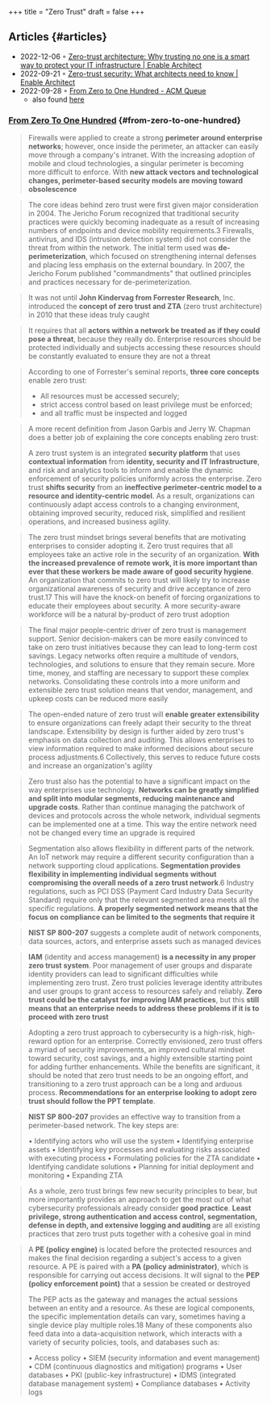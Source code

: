 +++
title = "Zero Trust"
draft = false
+++

## Articles {#articles}

-   2022-12-06 ◦ [Zero-trust architecture: Why trusting no one is a smart way to protect your IT infrastructure | Enable Architect](https://www.redhat.com/architect/zero-trust-architecture)
-   2022-09-21 ◦ [Zero-trust security: What architects need to know | Enable Architect](https://www.redhat.com/architect/what-is-zero-trust)
-   2022-09-28 ◦ [From Zero to One Hundred - ACM Queue](https://queue.acm.org/detail.cfm?id=3561799)
    -   also found [here](https://www.reddit.com/r/netsec/comments/xn53z7/zero_trust_from_zero_to_one_hundred/)


### [From Zero To One Hundred](https://queue.acm.org/detail.cfm?id=3561799) {#from-zero-to-one-hundred}

> Firewalls were applied to create a strong **perimeter around enterprise networks**;
> however, once inside the perimeter, an attacker can easily move through a
> company's intranet. With the increasing adoption of mobile and cloud
> technologies, a singular perimeter is becoming more difficult to enforce. With
> **new attack vectors and technological changes, perimeter-based security models
> are moving toward obsolescence**

<!--quoteend-->

> The core ideas behind zero trust were first given major consideration in 2004.
> The Jericho Forum recognized that traditional security practices were quickly
> becoming inadequate as a result of increasing numbers of endpoints and device
> mobility requirements.3 Firewalls, antivirus, and IDS (intrusion detection
> system) did not consider the threat from within the network. The initial term
> used was **de-perimeterization**, which focused on strengthening internal defenses
> and placing less emphasis on the external boundary. In 2007, the Jericho Forum
> published "commandments" that outlined principles and practices necessary for
> de-perimeterization.

<!--quoteend-->

> It was not until **John Kindervag from Forrester Research**, Inc. introduced the
> **concept of zero trust and ZTA** (zero trust architecture) in 2010 that these ideas
> truly caught

<!--quoteend-->

> It requires that all **actors within a network be treated as if they could pose a
> threat**, because they really do. Enterprise resources should be protected
> individually and subjects accessing these resources should be constantly
> evaluated to ensure they are not a threat

<!--quoteend-->

> According to one of Forrester's seminal reports, **three core concepts** enable zero
> trust:
>
> -   All resources must be accessed securely;
> -   strict access control based on least privilege must be enforced;
> -   and all traffic must be inspected and logged

<!--quoteend-->

> A more recent definition from Jason Garbis and Jerry W. Chapman does a better
> job of explaining the core concepts enabling zero trust:
>
> A zero trust system is an integrated **security platform** that uses **contextual
> information** from **identity, security and IT Infrastructure**, and risk and
> analytics tools to inform and enable the dynamic enforcement of security
> policies uniformly across the enterprise. Zero trust **shifts security** from an
> **ineffective perimeter-centric model to a resource and identity-centric model**. As
> a result, organizations can continuously adapt access controls to a changing
> environment, obtaining improved security, reduced risk, simplified and resilient
> operations, and increased business agility.

<!--quoteend-->

> The zero trust mindset brings several benefits that are motivating enterprises
> to consider adopting it. Zero trust requires that all employees take an active
> role in the security of an organization. **With the increased prevalence of remote
> work, it is more important than ever that these workers be made aware of good
> security hygiene**. An organization that commits to zero trust will likely try to
> increase organizational awareness of security and drive acceptance of zero
> trust.17 This will have the knock-on benefit of forcing organizations to educate
> their employees about security. A more security-aware workforce will be a
> natural by-product of zero trust adoption

<!--quoteend-->

> The final major people-centric driver of zero trust is management support.
> Senior decision-makers can be more easily convinced to take on zero trust
> initiatives because they can lead to long-term cost savings. Legacy networks
> often require a multitude of vendors, technologies, and solutions to ensure that
> they remain secure. More time, money, and staffing are necessary to support
> these complex networks. Consolidating these controls into a more uniform and
> extensible zero trust solution means that vendor, management, and upkeep costs
> can be reduced more easily

<!--quoteend-->

> The open-ended nature of zero trust will **enable greater extensibility** to ensure
> organizations can freely adapt their security to the threat landscape.
> Extensibility by design is further aided by zero trust's emphasis on data
> collection and auditing. This allows enterprises to view information required to
> make informed decisions about secure process adjustments.6 Collectively, this
> serves to reduce future costs and increase an organization's agility

<!--quoteend-->

> Zero trust also has the potential to have a significant impact on the way
> enterprises use technology. **Networks can be greatly simplified and split into
> modular segments, reducing maintenance and upgrade costs**. Rather than continue
> managing the patchwork of devices and protocols across the whole network,
> individual segments can be implemented one at a time. This way the entire
> network need not be changed every time an upgrade is required

<!--quoteend-->

> Segmentation also allows flexibility in different parts of the network. An IoT
> network may require a different security configuration than a network supporting
> cloud applications. **Segmentation provides flexibility in implementing individual
> segments without compromising the overall needs of a zero trust network**.6
> Industry regulations, such as PCI DSS (Payment Card Industry Data Security
> Standard) require only that the relevant segmented area meets all the specific
> regulations. **A properly segmented network means that the focus on compliance can
> be limited to the segments that require it**

<!--quoteend-->

> **NIST SP 800-207** suggests a complete audit of network components, data sources, actors, and enterprise assets such as managed devices

<!--quoteend-->

> **IAM** (identity and access management) **is a necessity in any proper zero trust
> system**. Poor management of user groups and disparate identity providers can lead
> to significant difficulties while implementing zero trust. Zero trust policies
> leverage identity attributes and user groups to grant access to resources safely
> and reliably. **Zero trust could be the catalyst for improving IAM practices**, but
> this **still means that an enterprise needs to address these problems if it is to
> proceed with zero trust**

<!--quoteend-->

> Adopting a zero trust approach to cybersecurity is a high-risk, high-reward
> option for an enterprise. Correctly envisioned, zero trust offers a myriad of
> security improvements, an improved cultural mindset toward security, cost
> savings, and a highly extensible starting point for adding further enhancements.
> While the benefits are significant, it should be noted that zero trust needs to
> be an ongoing effort, and transitioning to a zero trust approach can be a long
> and arduous process. **Recommendations for an enterprise looking to adopt zero
> trust should follow the PPT template**.

<!--quoteend-->

> **NIST SP 800-207** provides an effective way to transition from a perimeter-based network. The key steps are:
>
> • Identifying actors who will use the system
> • Identifying enterprise assets
> • Identifying key processes and evaluating risks associated with executing process
> • Formulating policies for the ZTA candidate
> • Identifying candidate solutions
> • Planning for initial deployment and monitoring
> • Expanding ZTA

<!--quoteend-->

> As a whole, zero trust brings few new security principles to bear, but more
> importantly provides an approach to get the most out of what cybersecurity
> professionals already consider **good practice**. **Least privilege, strong
> authentication and access control, segmentation, defense in depth, and extensive
> logging and auditing** are all existing practices that zero trust puts together
> with a cohesive goal in mind

<!--quoteend-->

> A **PE (policy engine)** is located before the protected resources and makes the
> final decision regarding a subject's access to a given resource. A PE is paired
> with a **PA (policy administrator)**, which is responsible for carrying out access
> decisions. It will signal to the **PEP (policy enforcement point)** that a session
> be created or destroyed
>
> The PEP acts as the gateway and manages the actual sessions between an entity
> and a resource. As these are logical components, the specific implementation
> details can vary, sometimes having a single device play multiple roles.18 Many
> of these components also feed data into a data-acquisition network, which
> interacts with a variety of security policies, tools, and databases such as:
>
> • Access policy
> • SIEM (security information and event management)
> • CDM (continuous diagnostics and mitigation) programs
> • User databases
> • PKI (public-key infrastructure)
> • IDMS (integrated database management system)
> • Compliance databases
> • Activity logs
